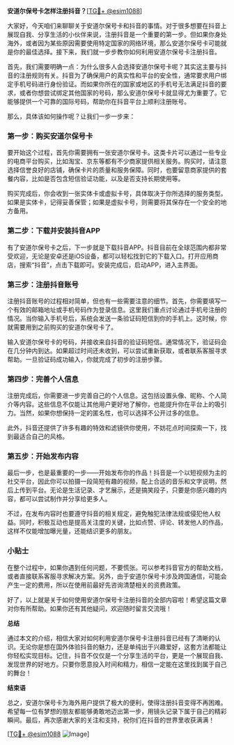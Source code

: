 **安道尔保号卡怎样注册抖音？**[[TG💪+ @esim1088](https://t.me/s/esim1088)]

大家好，今天咱们来聊聊关于安道尔保号卡和抖音的事情。对于很多想要在抖音上展现自我、分享生活的小伙伴来说，注册抖音是一个重要的第一步。但如果你身处海外，或者因为某些原因需要使用特定国家的网络环境，那么安道尔保号卡可能就是你的最佳选择。接下来，我们就一步步教你如何利用安道尔保号卡注册抖音。

首先，我们需要明确一点：为什么很多人会选择安道尔保号卡呢？其实这主要与抖音的注册规则有关。抖音为了确保用户的真实性和平台的安全性，通常要求用户绑定手机号码进行身份验证。而如果你所在的国家或地区的手机号无法满足抖音的要求，或者你想尝试绑定其他国家的号码，那么安道尔保号卡就显得尤为重要了。它能够提供一个可靠的国际号码，帮助你在抖音平台上顺利注册账号。

那么，具体该如何操作呢？让我们一步一步来：

### 第一步：购买安道尔保号卡

要开始这个过程，首先你需要拥有一张安道尔保号卡。这类卡片可以通过一些专业的电商平台购买，比如淘宝、京东等都有不少商家提供相关服务。购买时，请注意选择信誉良好的店铺，确保卡片的质量和服务保障。同时，也要留意商家提供的套餐内容，比如是否包含短信验证功能，以及是否支持长期使用等。

购买完成后，你会收到一张实体卡或虚拟卡号，具体取决于你所选择的服务类型。如果是实体卡，记得妥善保管；如果是虚拟卡号，则需要将其保存在一个安全的地方备用。

### 第二步：下载并安装抖音APP

有了安道尔保号卡之后，下一步就是下载抖音APP。抖音目前在全球范围内都非常受欢迎，无论是安卓还是iOS设备，都可以轻松找到它的下载入口。打开应用商店，搜索“抖音”，点击下载即可。安装完成后，启动APP，进入主界面。

### 第三步：注册抖音账号

注册抖音账号的过程相对简单，但也有一些需要注意的细节。首先，你需要填写一个有效的邮箱地址或手机号码作为登录信息。这里我们重点讨论通过手机号注册的情况。当你输入手机号后，系统会发送一条验证码短信到你的手机上。这时候，你就需要用到之前购买的安道尔保号卡了。

输入安道尔保号卡的号码，并接收来自抖音的验证码短信。通常情况下，验证码会在几分钟内到达。如果超过时间还未收到，可以尝试重新获取，或者联系客服寻求帮助。一旦验证码成功输入，你就完成了初步的注册步骤。

### 第四步：完善个人信息

注册完成后，你需要进一步完善自己的个人信息。这包括设置头像、昵称、个人简介等内容。这些信息不仅能让其他用户更好地了解你，也能提升你在平台上的吸引力。当然，如果你想保持一定的匿名性，也可以选择不公开过多的信息。

此外，抖音还提供了许多有趣的特效和滤镜供你使用，不妨花点时间探索一下，找到最适合自己的风格。

### 第五步：开始发布内容

最后一步，也是最重要的一步——开始发布你的作品！抖音是一个以短视频为主的社交平台，因此你可以拍摄一段简短有趣的视频，配上合适的音乐和文字说明，然后上传到平台。无论是生活记录、才艺展示，还是搞笑段子，只要是你感兴趣的内容，都可以尝试制作并分享给更多人。

不过，在发布内容时也要遵守抖音的相关规定，避免触犯法律法规或侵犯他人权益。同时，积极互动也是提高关注度的关键，比如点赞、评论、转发他人的作品，这样不仅能增加曝光量，还能结识更多的朋友。

### 小贴士

在整个过程中，如果你遇到任何问题，不要慌张。可以参考抖音官方的帮助文档，或者直接联系客服寻求解决方案。另外，由于安道尔保号卡涉及跨国通信，可能会产生一定的费用，所以在使用前最好先咨询清楚相关的资费政策。

好了，以上就是关于如何使用安道尔保号卡注册抖音的全部内容啦！希望这篇文章对你有所帮助。如果你还有其他疑问，欢迎随时留言交流哦！

**总结**

通过本文的介绍，相信大家对如何利用安道尔保号卡注册抖音已经有了清晰的认识。无论你是想在国外体验抖音的魅力，还是单纯出于兴趣爱好，这套方法都能让你轻松实现目标。记住，抖音不仅仅是一个分享生活的平台，更是一个展现自我、发现世界的好地方。只要你愿意投入时间和精力，相信一定能在这里找到属于自己的舞台！

**结束语**

总之，安道尔保号卡为海外用户提供了极大的便利，使得注册抖音变得不再困难。希望每一位有梦想的朋友都能够勇敢地迈出第一步，用镜头记录下属于自己的精彩瞬间。最后，再次感谢大家的关注和支持，祝你们在抖音的世界里收获满满！

[[TG💪+ @esim1088](https://t.me/s/esim1088) ![Image](https://i.postimg.cc/4NQfJmqS/Snipaste-2025-05-13-00-14-12.png)]